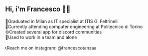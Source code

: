## Hi, i'm Francesco 🙋‍♂️

📗Graduated in Milan as IT specialist at ITIS G. Feltrinelli <br>
🏫Currently attending computer engineering at Politecnico di Torino <br>
⚙️Created several app for discord communities <br>
👥Used to work in a team and alone<br>
<br>
📞Reach me on instagram: @francescotanzaa
<!--
**cescofrann/cescofrann** is a ✨ _special_ ✨ repository because its `README.md` (this file) appears on your GitHub profile.

Here are some ideas to get you started:

- 🔭 I’m currently working on ...
- 🌱 I’m currently learning ...
- 👯 I’m looking to collaborate on ...
- 🤔 I’m looking for help with ...
- 💬 Ask me about ...
- 📫 How to reach me: ...
- 😄 Pronouns: ...
- ⚡ Fun fact: ...
-->
